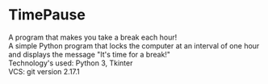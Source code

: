 # TimePause
 A program that makes you take a break each hour!<br>
 A simple Python program that locks the computer  at an interval of one hour and displays the message "It's time for a break!"<br>
 Technology's used: Python 3, Tkinter<br>
 VCS: git version 2.17.1
